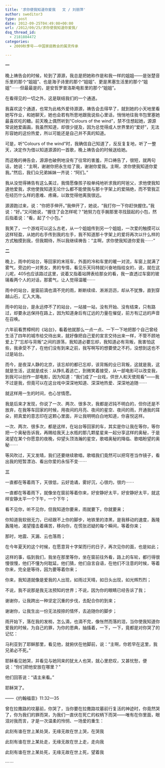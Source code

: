 ```yaml
---
title: '求你使我知道你爱我   文 / 刘丽萍'
author: sweditor3
type: post
date: 2012-09-25T04:49:08+00:00
url: /2012/09/25/求你使我知道你爱我/
dsq_thread_id:
  - 2181884472
categories:
  - 2009秋季号——中国家庭教会的属灵传承

---
```

**一**

晚上祷告会的时候，轮到了源源，我总是把她称作是和我一样的姐姐——是张楚音乐里的那个“姐姐”、也是海子诗里的那个“姐姐”、更是黑塞生活里的那个“姐姐”⋯⋯但最最是的，是安哲罗普洛斯电影里的那个“姐姐”。
  
在看得见的一切之外，这是联结我们的一个通道。
  
我喜欢这个通道，也常为此格外爱待源源，祷告会去得早了，就到她的小天地里看她写作业，和她聊天，她也会若有所思地跟我说些心里话，悄悄地往我书包里塞她最喜欢吃的糖。前天晚上偶然听到“Colours of the wind”，禁不住想起她，源源常说她爱画画，我虽然知道，却很少提及，因为总觉得成人世界里的“爱好”，无法形容她的这份热爱，所以可能还是自己并不真的知道。
  
可是，听“Colours of the wind”时，我确信自己知道了，反反复复地，听了一整天，决定作为借以知道源源的一首歌，晚上祷告会的时候送给她。
  
而这晚的祷告会，源源也破例地没有了往常的害羞，开口祷告了，很短，就两句话，她说：“主啊，谢谢你把永生给了我，谢谢你爱我。主啊，求你使我知道你爱我。”然后，我们众兄弟姊妹一齐说：“阿们。”
  
我从没觉得祷告有这么美过，我情愿像孩子般单纯地祈求我的阿爸父，求他使我知道他爱我，求他使我知道无论什么都不能使我与那十字架上的爱隔绝，而不管我正在经历什么样的患难、疼痛，以致觉得他离我很远。
  
源源跑过来，说：“你把手伸开。”我伸开了，她说，“我打你一下你赶快握住。”我说：“好。”又问她说，“握住了会怎样呢？”她努力在手腕那里寻找鼓起的小包，然后指着说：“看，起了个小包。”
  
我笑了，一个游戏可以这么古老，从一个姐姐传到另一个姐姐，一次爱的触摸可以这样轻盈，从她的右手传到我的左手，我不知道那十字架上的爱将再次以什么样的方式触摸到我，但我期待，所以我继续祷告：“主啊，求你使我知道你爱我⋯⋯”

**二**

晚上，雨中的站台，等回家的末班车，外面的冷和车里的暖一对流，车窗上就满了雾气，旁边的一对男女，男的专情，看见乐天玛特就兴奋地指给女的，说，就在这儿呢，405也应该路过这里，说着又指着站牌表给那女的看，我一直透过车窗的玻璃看两个人的对话，那雾气，让人觉得温暖⋯⋯
  
雨中的站台，是窗前滴也滴不完的雨，断断续续、淅淅沥沥，却从不犹豫，直到穿越山石，汇入大海。
  
雨中的站台，是永远停不了的站台，一站接一站，没有开始、没有结束，只有路过，却要永远保持在路上，因为知道身后有辽远的力量在催促，前方有辽远的声音在召唤。
  
六年前看贾樟柯的《站台》，看着他就那么一点一点、一下一下地把那个自己曾经生活了四年的城市给交待出来，就好像把自己爱的宣言交待出来一样，不管不顾地爱上了“忘却与背叛”之间的游荡，我知道必要忘却，我知道必有背叛，我害怕这些，我承受不了，在他们没有到来之前，我写啊写的想要使之不朽，没想到这也不过是站台。
  
而今，是夜深人静的北京，该忘却的都已忘却，该背叛的业已背叛，这就是我，这就是生活，这就是成长：从挣扎着逃亡，到微笑着接受，从一部电影可以改变我，到我可以创作一部电影，因为知道：“我们成了一台戏，供世人和天使观看”——我不过是我，但竟可以在这台戏中深深地知道、深深地热爱、深深地追随⋯⋯
  
就这样用一生的时间，也心甘情愿。
  
我是后来才发现，你说了一次、两次、很多次，我都是迟钝不明白的，但你还是不放弃，在我等车回家的时候，用夜间的月亮、夜间的星空、夜间的雨，开通我的耳朵，把真爱的意志印在这颗心里面，并让我明明白白地知道，你喜悦这样。
  
一次、两次、很多次，都是这样，在站台等回家的车，其实是你让我在等你，等你把一个奥秘告诉我，再赐给我天上水瓶的那几颗星星来一起分享这样的奥秘，于是渴望在某个你愿意的夜晚，仰望头顶浩瀚的星空，歌唱奥秘的降临、歌唱盼望的奥秘⋯⋯
  
等风吹过，天又发晴，我们还要继续歌唱，歌唱我们竟然可以把穹苍当作镜子，看出我的短暂漂泊、看出你爱的永恒不变⋯⋯

**三**

一直都在等着雨下，天很低，云好诡谲，雾好沉，心很灼，很灼⋯⋯
  
一直都在等着雨下，就像坐在窗前等着你来，好安静好太平，好安静好太平，就这样安静太平一个下午，一个下午；
  
看不见你，听不见你，但我知道你要来，雨就要下，你就要来；
  
你知道我软弱无力，已经跟不上你的脚步，地铁里的漆黑，是我移动的速度，轰隆轰隆地，渴望撞击着痛苦，移向你，在慌张迟疑的每个瞬间，等着你来；
  
那时，地震、天漏、云也落雨；
  
在今年夏天的这个时候，在愿意背十字架而行的日子，再次见你的面，也是如此；
  
这样的事，临到我们，我坐在那里等你，坐在窗前往外看，路上的车轮，都行得很慢很慢，他们不懂为何耽延，他们猜，他们自言自语，在他们不注意的时候，等着你来，完全是等待，因为要等着你来；
  
你来，我知道就像是爱我的人出现，如雨过天晴，如日头出现，如光辉烈烈；
  
不说，我不说那是我无法预知的世界；不说，因为你的眼睛已经告诉了我；
  
谢谢你，让我跨出一种坚定沉重的步伐，去配合你的到来；
  
谢谢你，让我生出一份无法按捺的情怀，去追随你的脚步；
  
雨开始下，落在我的发梢，怎么滴，也滴不完，像怅然而落的泪，当你使我知道你爱我的时候，为自己的罪，为你的恩典，抽搐着，一下，一下，竟都是对你哭了的记忆：

马利亚到了耶稣那里，看见他，就俯伏在他脚前，说：“主啊，你若早在这里，我兄弟必不死。”
  
耶稣看见她哭，并看见与她同来的犹太人也哭，就心里悲叹，又甚忧愁，便说：“你们把他安放在哪里？”
  
他们回答说：“请主来看。”
  
耶稣哭了。
  
——《约翰福音》11:32—35

曾在拉撒路的坟墓前，你哭了，当你要在拉撒路坟墓前行复活的神迹时，你竟然哭了，你为我们的罪而哭，为我们一直伏在死亡的权柄下而哭——唯有在你里面，眼泪对我而言，才是一次温柔的怜悯、一场爱的重生：

此刻有谁在世上某处哭，无缘无故在世上哭，在哭我
  
此刻有谁在世上某处走，无缘无故在世上走，走向我
  
此刻有谁在世上某处死，无缘无故在世上死，望着我

⋯⋯

&nbsp;